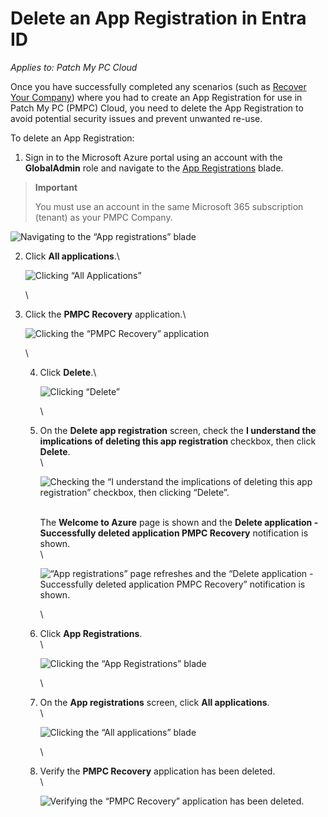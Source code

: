 # Delete an App Registration in Entra ID

_Applies to: Patch My PC Cloud_

Once you have successfully completed any scenarios (such as [Recover Your Company](../../cloud-administration/manage-your-cloud-company/recover-your-cloud-company.md)) where you had to create an App Registration for use in Patch My PC (PMPC) Cloud, you need to delete the App Registration to avoid potential security issues and prevent unwanted re-use.

To delete an App Registration:

1. Sign in to the Microsoft Azure portal using an account with the **GlobalAdmin** role and navigate to the [App Registrations](https://portal.azure.com/#view/Microsoft_AAD_RegisteredApps/ApplicationsListBlade) blade.

> **Important**
>
> You must use an account in the same Microsoft 365 subscription (tenant) as your PMPC Company.

![Navigating to the “App registrations” blade](../../../.gitbook/assets/image-\(1970\).png)

2.  Click **All applications**.\\

    ![Clicking “All Applications”](../../../.gitbook/assets/image-\(1971\).png)

    \\
3.  Click the **PMPC Recovery** application.\\

    ![Clicking the “PMPC Recovery” application](../../../.gitbook/assets/image-\(1972\).png)

    \\

    4.  Click **Delete**.\\

        ![Clicking “Delete”](../../../.gitbook/assets/image-\(1973\).png)

        \\
    5.  On the **Delete app registration** screen, check the **I understand the implications of deleting this app registration** checkbox, then click **Delete**.\
        \\

        ![Checking the “I understand the implications of deleting this app registration” checkbox, then clicking “Delete”.](../../../.gitbook/assets/image-\(1974\).png)

        \
        The **Welcome to Azure** page is shown and the **Delete application - Successfully deleted application PMPC Recovery** notification is shown.\
        \\

        ![“App registrations” page refreshes and the “Delete application - Successfully deleted application PMPC Recovery” notification is shown.](../../../.gitbook/assets/image-\(1975\).png)

        \\
    6.  Click **App Registrations**.\
        \\

        ![Clicking the “App Registrations” blade](../../../.gitbook/assets/image-\(1976\).png)

        \\
    7.  On the **App registrations** screen, click **All applications**.\
        \\

        ![Clicking the “All applications” blade](../../../.gitbook/assets/image-\(1977\).png)

        \\
    8.  Verify the **PMPC Recovery** application has been deleted.\
        \\

        ![Verifying the “PMPC Recovery” application has been deleted.](../../../.gitbook/assets/image-\(1978\).png)
